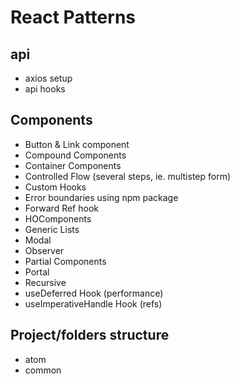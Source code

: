 # React Patterns

## api

- axios setup
- api hooks

## Components

- Button & Link component
- Compound Components
- Container Components
- Controlled Flow (several steps, ie. multistep form)
- Custom Hooks
- Error boundaries using npm package
- Forward Ref hook
- HOComponents
- Generic Lists
- Modal
- Observer
- Partial Components
- Portal
- Recursive
- useDeferred Hook (performance)
- useImperativeHandle Hook (refs)

## Project/folders structure

- atom
- common

